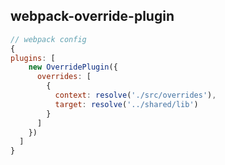 ## webpack-override-plugin

```javascript
// webpack config
{
plugins: [
    new OverridePlugin({
      overrides: [
        {
          context: resolve('./src/overrides'),
          target: resolve('../shared/lib')
        }
      ]
    })
  ]
}

```